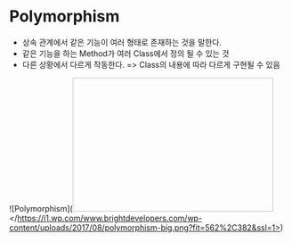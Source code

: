 Polymorphism
================
+ 상속 관계에서 같은 기능이 여러 형태로 존재하는 것을 말한다.
+ 같은 기능을 하는 Method가 여러 Class에서 정의 될 수 있는 것
+ 다른 상황에서 다르게 작동한다. => Class의 내용에 따라 다르게 구현될 수 있음


![Polymorphism](<img width="360" height="240"></https://i1.wp.com/www.brightdevelopers.com/wp-content/uploads/2017/08/polymorphism-big.png?fit=562%2C382&ssl=1>)
